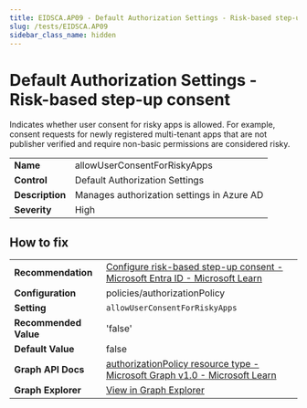 ```yaml
---
title: EIDSCA.AP09 - Default Authorization Settings - Risk-based step-up consent
slug: /tests/EIDSCA.AP09
sidebar_class_name: hidden
---
```


# Default Authorization Settings - Risk-based step-up consent

Indicates whether user consent for risky apps is allowed. For example, consent requests for newly registered multi-tenant apps that are not publisher verified and require non-basic permissions are considered risky.

| | |
|-|-|
| **Name** | allowUserConsentForRiskyApps |
| **Control** | Default Authorization Settings |
| **Description** | Manages authorization settings in Azure AD |
| **Severity** | High |

## How to fix
| | |
|-|-|
| **Recommendation** | [Configure risk-based step-up consent - Microsoft Entra ID - Microsoft Learn](https://learn.microsoft.com/en-us/azure/active-directory/manage-apps/configure-risk-based-step-up-consent) |
| **Configuration** | policies/authorizationPolicy |
| **Setting** | `allowUserConsentForRiskyApps` |
| **Recommended Value** | 'false' |
| **Default Value** | false |
| **Graph API Docs** | [authorizationPolicy resource type - Microsoft Graph v1.0 - Microsoft Learn](https://learn.microsoft.com/en-us/graph/api/resources/authorizationpolicy) |
| **Graph Explorer** | [View in Graph Explorer](https://developer.microsoft.com/en-us/graph/graph-explorer?request=policies/authorizationPolicy&method=GET&version=beta&GraphUrl=https://graph.microsoft.com) |



